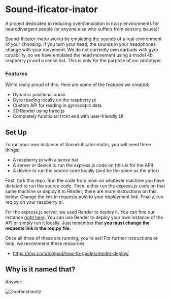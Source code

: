 # Sound-ificator-inator
A project dedicated to reducing overstimulation in noisy environments for neurodivergent people (or anyone else who suffers from sensory issues)!

Sound-ificator-inator works by emulating the sounds of a real environment of your choosing. If you turn your head, the sounds in your headphones change with your movement. We do not currently own earbuds with gyro capability, so we have emulated the head movement using a model 4b raspberry pi and a sense hat. This is only for the purpose of our prototype.

### Features
We're really proud of this. Here are some of the features we created:
- Dynamic positional audio
- Gyro reading locally on the raspberry pi
- Custom API for reading in gyroscopic data
- 3D Render using three.js
- Completely functional front end with user-friendly UI

## Set Up
To run your own instance of Sound-ificator-inator, you will need three things:
- A raspberry pi with a sense hat
- A server or device to run the express.js code on (this is for the API)
- A device to run the source code locally (and be the same as the prior)

First, fork this repo. Run the code from main on whatever machine you have dictated to run the source code. Then, either run the express.js code on that same machine or deploy it to Render; there are more instructions on this below. Change the link in requests.post to your deployment link. Finally, run req.py on your raspberry pi.

For the express.js server, we used Render to deploy it. You can find our instance [right here](https://soundificatorinator.onrender.com/). You can use Render to deploy your own instance of the API or simply run it locally. Just remember that **you must change the requests link in the req.py file.**

Once all three of these are running, you're set! For further instructions or help, we recommend these resources:
- https://mui.com/toolpad/how-to-guides/render-deploy/

## Why is it named that?
Answer:

![Doofenshmirtz](https://thepioneerpress.org/wp-content/uploads/2021/05/DoofenshmirtzFull.jpg)
